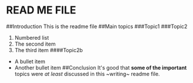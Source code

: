 # READ ME FILE
##Introduction
This is the readme file
##Main topics
###Topic1
###Topic2
1. Numbered list
1. The second item
1. The third item
####Topic2b
- A bullet item
- Another bullet item
##Conclusion
It's good that **some of the important** topics were *at least* discussed in this ~writing~ readme file. 
